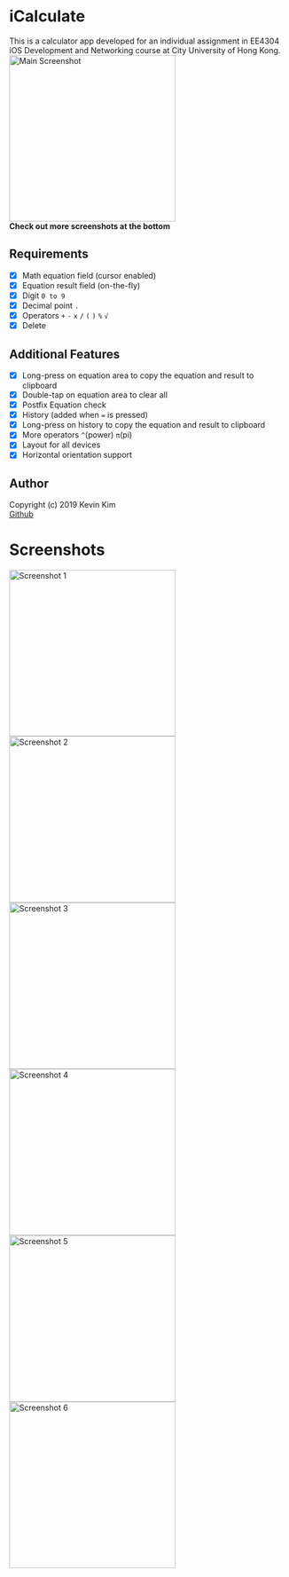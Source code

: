 #  iCalculate

This is a calculator app developed for an individual assignment in EE4304 iOS Development and Networking course at City University of Hong Kong.  
<img src="image/screenshot/main.png" alt="Main Screenshot" width="300px">  
**Check out more screenshots at the bottom**

## Requirements

- [x] Math equation field (cursor enabled)
- [x] Equation result field (on-the-fly)
- [x] Digit `0 to 9`
- [x] Decimal point `.`
- [x] Operators ​`+` `-` `x` `/` `(` `)` `%` `​√`
- [x] Delete

## Additional Features

- [x] Long-press on equation area to copy the equation and result to clipboard
- [x] Double-tap on equation area to clear all
- [x] Postfix Equation check
- [x] History (added when `=` is pressed)
- [x] Long-press on history to copy the equation and result to clipboard
- [x] More operators `^`(power) `π`(pi) 
- [x] Layout for all devices
- [x] Horizontal orientation support

## Author

Copyright (c) 2019 Kevin Kim  
[Github](https://github.com/kevink1103/iCalculate)

# Screenshots

<img src="image/screenshot/1.png" alt="Screenshot 1" width="300px">
<img src="image/screenshot/2.png" alt="Screenshot 2" width="300px">
<img src="image/screenshot/3.png" alt="Screenshot 3" width="300px">
<img src="image/screenshot/4.png" alt="Screenshot 4" width="300px">
<img src="image/screenshot/5.png" alt="Screenshot 5" width="300px">
<img src="image/screenshot/6.png" alt="Screenshot 6" width="300px">
